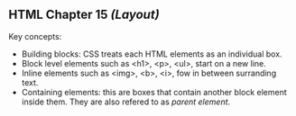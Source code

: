 ## HTML Chapter 15 *(Layout)*

Key concepts:
  - Building blocks: CSS treats each HTML elements as an individual box. 
  - Block level elements such as \<h1>, \<p>, \<ul>, start on a new line.
  - Inline elements such as \<img>, \<b>, \<i>, fow in between surranding text. 
  - Containing elements: this are boxes that contain another block element inside them. They are also refered to as _parent element_.
  